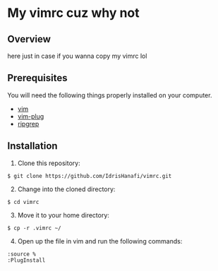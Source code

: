 # My vimrc cuz why not

## Overview

here just in case if you wanna copy my vimrc lol

## Prerequisites

You will need the following things properly installed on your computer.

* [vim](https://www.vim.org/)
* [vim-plug](https://github.com/junegunn/vim-plug)
* [ripgrep](https://github.com/BurntSushi/ripgrep)

## Installation

1. Clone this repository:
  
  ```
  $ git clone https://github.com/IdrisHanafi/vimrc.git
  ```
2. Change into the cloned directory:
  
  ```
  $ cd vimrc
  ```
3. Move it to your home directory:
  
  ```
  $ cp -r .vimrc ~/
  ```
4. Open up the file in vim and run the following commands:
  
  ```
  :source %
  :PlugInstall
  ```
